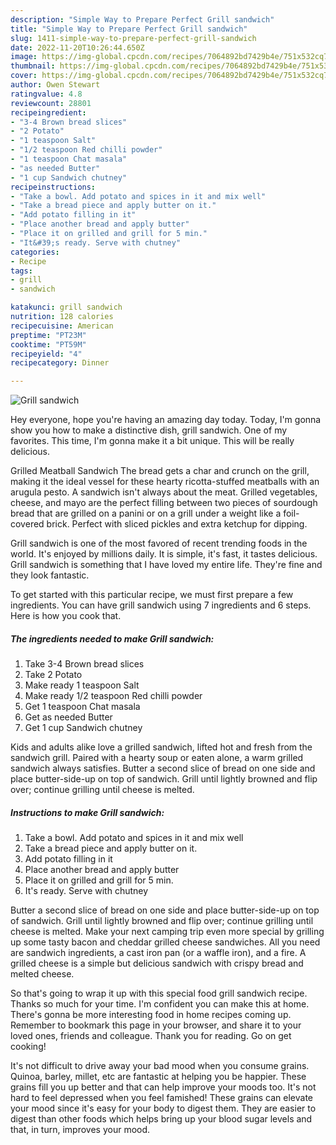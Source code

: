 ```yaml
---
description: "Simple Way to Prepare Perfect Grill sandwich"
title: "Simple Way to Prepare Perfect Grill sandwich"
slug: 1411-simple-way-to-prepare-perfect-grill-sandwich
date: 2022-11-20T10:26:44.650Z
image: https://img-global.cpcdn.com/recipes/7064892bd7429b4e/751x532cq70/grill-sandwich-recipe-main-photo.jpg
thumbnail: https://img-global.cpcdn.com/recipes/7064892bd7429b4e/751x532cq70/grill-sandwich-recipe-main-photo.jpg
cover: https://img-global.cpcdn.com/recipes/7064892bd7429b4e/751x532cq70/grill-sandwich-recipe-main-photo.jpg
author: Owen Stewart
ratingvalue: 4.8
reviewcount: 28801
recipeingredient:
- "3-4 Brown bread slices"
- "2 Potato"
- "1 teaspoon Salt"
- "1/2 teaspoon Red chilli powder"
- "1 teaspoon Chat masala"
- "as needed Butter"
- "1 cup Sandwich chutney"
recipeinstructions:
- "Take a bowl. Add potato and spices in it and mix well"
- "Take a bread piece and apply butter on it."
- "Add potato filling in it"
- "Place another bread and apply butter"
- "Place it on grilled and grill for 5 min."
- "It&#39;s ready. Serve with chutney"
categories:
- Recipe
tags:
- grill
- sandwich

katakunci: grill sandwich 
nutrition: 128 calories
recipecuisine: American
preptime: "PT23M"
cooktime: "PT59M"
recipeyield: "4"
recipecategory: Dinner

---
```



![Grill sandwich](https://img-global.cpcdn.com/recipes/7064892bd7429b4e/751x532cq70/grill-sandwich-recipe-main-photo.jpg)

Hey everyone, hope you're having an amazing day today. Today, I'm gonna show you how to make a distinctive dish, grill sandwich. One of my favorites. This time, I'm gonna make it a bit unique. This will be really delicious.

Grilled Meatball Sandwich The bread gets a char and crunch on the grill, making it the ideal vessel for these hearty ricotta-stuffed meatballs with an arugula pesto. A sandwich isn&#39;t always about the meat. Grilled vegetables, cheese, and mayo are the perfect filling between two pieces of sourdough bread that are grilled on a panini or on a grill under a weight like a foil-covered brick. Perfect with sliced pickles and extra ketchup for dipping.

Grill sandwich is one of the most favored of recent trending foods in the world. It's enjoyed by millions daily. It is simple, it's fast, it tastes delicious. Grill sandwich is something that I have loved my entire life. They're fine and they look fantastic.


To get started with this particular recipe, we must first prepare a few ingredients. You can have grill sandwich using 7 ingredients and 6 steps. Here is how you cook that.

<!--inarticleads1-->

##### The ingredients needed to make Grill sandwich:

1. Take 3-4 Brown bread slices
1. Take 2 Potato
1. Make ready 1 teaspoon Salt
1. Make ready 1/2 teaspoon Red chilli powder
1. Get 1 teaspoon Chat masala
1. Get as needed Butter
1. Get 1 cup Sandwich chutney


Kids and adults alike love a grilled sandwich, lifted hot and fresh from the sandwich grill. Paired with a hearty soup or eaten alone, a warm grilled sandwich always satisfies. Butter a second slice of bread on one side and place butter-side-up on top of sandwich. Grill until lightly browned and flip over; continue grilling until cheese is melted. 

<!--inarticleads2-->

##### Instructions to make Grill sandwich:

1. Take a bowl. Add potato and spices in it and mix well
1. Take a bread piece and apply butter on it.
1. Add potato filling in it
1. Place another bread and apply butter
1. Place it on grilled and grill for 5 min.
1. It&#39;s ready. Serve with chutney


Butter a second slice of bread on one side and place butter-side-up on top of sandwich. Grill until lightly browned and flip over; continue grilling until cheese is melted. Make your next camping trip even more special by grilling up some tasty bacon and cheddar grilled cheese sandwiches. All you need are sandwich ingredients, a cast iron pan (or a waffle iron), and a fire. A grilled cheese is a simple but delicious sandwich with crispy bread and melted cheese. 

So that's going to wrap it up with this special food grill sandwich recipe. Thanks so much for your time. I'm confident you can make this at home. There's gonna be more interesting food in home recipes coming up. Remember to bookmark this page in your browser, and share it to your loved ones, friends and colleague. Thank you for reading. Go on get cooking!

It's not difficult to drive away your bad mood when you consume grains. Quinoa, barley, millet, etc are fantastic at helping you be happier. These grains fill you up better and that can help improve your moods too. It's not hard to feel depressed when you feel famished! These grains can elevate your mood since it's easy for your body to digest them. They are easier to digest than other foods which helps bring up your blood sugar levels and that, in turn, improves your mood.
